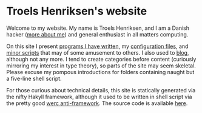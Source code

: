 Troels Henriksen's website
================================

Welcome to my website.  My name is Troels Henriksen, and I am a Danish
hacker ([more about me][1]) and general enthusiast in all matters
computing.

On this site I present [programs I have written][2], my [configuration
files][3], and [minor scripts][4] that may of some amusement to
others.  I also used to [blog][5], although not any more.  I tend to
create categories before content (curiously mirroring my interest in
type theory), so parts of the site may seem skeletal.  Please excuse
my pompous introductions for folders containing naught but a five-line
shell script.

For those curious about technical details, this site is statically
generated via the nifty Hakyll framework, although it used to be
written in shell script via the pretty good [werc anti-framework][6].
The source code is available [here][sigkillsource].

[1]: /me
[2]: /programs
[3]: /config
[4]: /hacks
[5]: /blog
[6]: http://werc.cat-v.org/
[sigkillsource]: http://github.com/Athas/sigkill.dk

